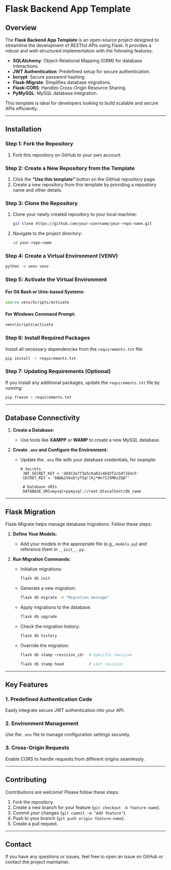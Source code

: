 # Flask Backend App Template

## Overview
The **Flask Backend App Template** is an open-source project designed to streamline the development of RESTful APIs using Flask. It provides a robust and well-structured implementation with the following features:

- **SQLAlchemy**: Object-Relational Mapping (ORM) for database interactions.
- **JWT Authentication**: Predefined setup for secure authentication.
- **bcrypt**: Secure password hashing.
- **Flask-Migrate**: Simplifies database migrations.
- **Flask-CORS**: Handles Cross-Origin Resource Sharing.
- **PyMySQL**: MySQL database integration.

This template is ideal for developers looking to build scalable and secure APIs efficiently.

---

## Installation

### Step 1: Fork the Repository
1. Fork this repository on GitHub to your own account.

### Step 2: Create a New Repository from the Template
1. Click the **"Use this template"** button on the GitHub repository page.
2. Create a new repository from this template by providing a repository name and other details.

### Step 3: Clone the Repository
1. Clone your newly created repository to your local machine:
   ```bash
   git clone https://github.com/your-username/your-repo-name.git
   ```
2. Navigate to the project directory:
   ```bash
   cd your-repo-name
   ```

### Step 4: Create a Virtual Environment (VENV)
```bash
python -m venv venv
```

### Step 5: Activate the Virtual Environment
#### For Git Bash or Unix-based Systems:
```bash
source venv/Scripts/activate
```
#### For Windows Command Prompt:
```cmd
venv\Scripts\activate
```

### Step 6: Install Required Packages
Install all necessary dependencies from the `requirements.txt` file:
```bash
pip install -r requirements.txt
```

### Step 7: Updating Requirements (Optional)
If you install any additional packages, update the `requirements.txt` file by running:
```bash
pip freeze > requirements.txt
```

---

## Database Connectivity

1. **Create a Database:**
   - Use tools like **XAMPP** or **WAMP** to create a new MySQL database.

2. **Create `.env` and Configure the Environment:**
   - Update the `.env` file with your database credentials, for example:
     
     ```env
     # Secrets
      JWT_SECRET_KEY = 'd8d13e7f3e5c6a02c46d3f2cb4f1b4c5'
      SECRET_KEY = 'bB@&2VbxD!yT5q!lKj*Wn?I}5M6xZ$@^'

      # Database URIs
      DATABASE_URI=mysql+pymysql://root:@localhost/db_name
     ```

---

## Flask Migration
Flask-Migrate helps manage database migrations. Follow these steps:

1. **Define Your Models:**
   - Add your models in the appropriate file (e.g., `models.py`) and reference them in `__init__.py`.

2. **Run Migration Commands:**
   - Initialize migrations:
     ```bash
     flask db init
     ```
   - Generate a new migration:
     ```bash
     flask db migrate -m "Migration message"
     ```
   - Apply migrations to the database:
     ```bash
     flask db upgrade
     ```

   - Check the migration history:
      ```bash
      flask db history
      ```
   
   - Override the migration:
      ```bash
      flask db stamp <revision_id>  # Specific revision

      flask db stamp head           # Last revision
      ```
---

## Key Features

### 1. **Predefined Authentication Code**
Easily integrate secure JWT authentication into your API.

### 2. **Environment Management**
Use the `.env` file to manage configuration settings securely.

### 3. **Cross-Origin Requests**
Enable CORS to handle requests from different origins seamlessly.

---

## Contributing

Contributions are welcome! Please follow these steps:
1. Fork the repository.
2. Create a new branch for your feature (`git checkout -b feature-name`).
3. Commit your changes (`git commit -m "Add feature"`).
4. Push to your branch (`git push origin feature-name`).
5. Create a pull request.

---

## Contact
If you have any questions or issues, feel free to open an issue on GitHub or contact the project maintainer.

